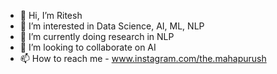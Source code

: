 - 👋 Hi, I’m Ritesh
- 👀 I’m interested in Data Science, AI, ML, NLP
- 🌱 I’m currently doing research in NLP
- 💞️ I’m looking to collaborate on AI
- 📫 How to reach me - www.instagram.com/the.mahapurush

<!---
the-mahapurush/the-mahapurush is a ✨ special ✨ repository because its `README.md` (this file) appears on your GitHub profile.
You can click the Preview link to take a look at your changes.
--->
